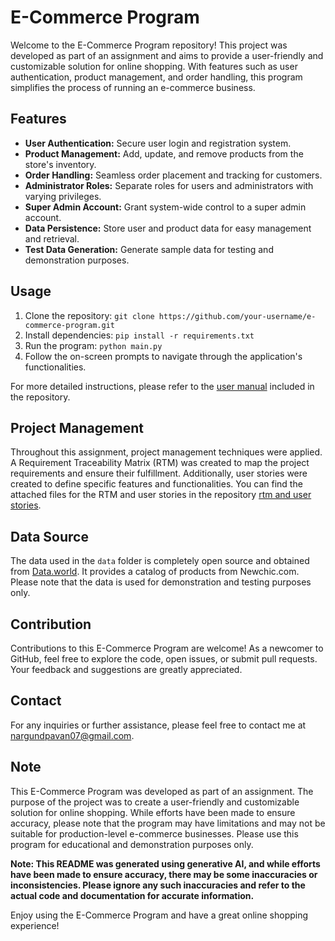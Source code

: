# E-Commerce Program

Welcome to the E-Commerce Program repository! This project was developed as part of an assignment and aims to provide a user-friendly and customizable solution for online shopping. With features such as user authentication, product management, and order handling, this program simplifies the process of running an e-commerce business.

## Features

- **User Authentication:** Secure user login and registration system.
- **Product Management:** Add, update, and remove products from the store's inventory.
- **Order Handling:** Seamless order placement and tracking for customers.
- **Administrator Roles:** Separate roles for users and administrators with varying privileges.
- **Super Admin Account:** Grant system-wide control to a super admin account.
- **Data Persistence:** Store user and product data for easy management and retrieval.
- **Test Data Generation:** Generate sample data for testing and demonstration purposes.

## Usage

1. Clone the repository: `git clone https://github.com/your-username/e-commerce-program.git`
2. Install dependencies: `pip install -r requirements.txt`
3. Run the program: `python main.py`
4. Follow the on-screen prompts to navigate through the application's functionalities.

For more detailed instructions, please refer to the [user manual](user_manual.pdf) included in the repository.

## Project Management

Throughout this assignment, project management techniques were applied. A Requirement Traceability Matrix (RTM) was created to map the project requirements and ensure their fulfillment. Additionally, user stories were created to define specific features and functionalities. You can find the attached files for the RTM and user stories in the repository [rtm and user stories](rtm_UserStories.xlsx).

## Data Source

The data used in the `data` folder is completely open source and obtained from [Data.world](https://data.world/jfreex/products-catalog-from-newchiccom). It provides a catalog of products from Newchic.com. Please note that the data is used for demonstration and testing purposes only.

## Contribution

Contributions to this E-Commerce Program are welcome! As a newcomer to GitHub, feel free to explore the code, open issues, or submit pull requests. Your feedback and suggestions are greatly appreciated.

## Contact

For any inquiries or further assistance, please feel free to contact me at nargundpavan07@gmail.com.

## Note

This E-Commerce Program was developed as part of an assignment. The purpose of the project was to create a user-friendly and customizable solution for online shopping. While efforts have been made to ensure accuracy, please note that the program may have limitations and may not be suitable for production-level e-commerce businesses. Please use this program for educational and demonstration purposes only.

**Note: This README was generated using generative AI, and while efforts have been made to ensure accuracy, there may be some inaccuracies or inconsistencies. Please ignore any such inaccuracies and refer to the actual code and documentation for accurate information.**

Enjoy using the E-Commerce Program and have a great online shopping experience!
